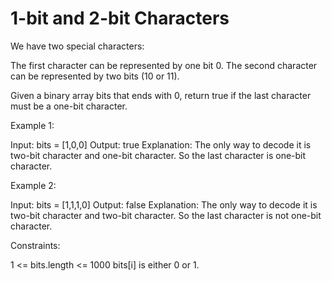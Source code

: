 # 1-bit and 2-bit Characters

We have two special characters:

The first character can be represented by one bit 0.
The second character can be represented by two bits (10 or 11).

Given a binary array bits that ends with 0, return true if the last character must be a one-bit character.

Example 1:

Input: bits = [1,0,0]
Output: true
Explanation: The only way to decode it is two-bit character and one-bit character.
So the last character is one-bit character.

Example 2:

Input: bits = [1,1,1,0]
Output: false
Explanation: The only way to decode it is two-bit character and two-bit character.
So the last character is not one-bit character.

Constraints:

1 <= bits.length <= 1000
bits[i] is either 0 or 1.
